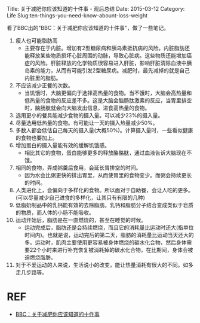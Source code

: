 Title: 关于减肥你应该知道的十件事 - 观后总结
Date: 2015-03-12
Category: Life
Slug:ten-things-you-need-know-abount-loss-weight


看了BBC出的"BBC：关于减肥你应该知道的十件事"，做了一些笔记。

1. 瘦人也可能脂肪高
    * 主要存在于内脏。增加有2型糖尿病和胰岛素抵抗病的风险。内脏脂肪还能释放某些物质损坏心脏周围的动脉，导致心脏病。这些物质还能增加癌症的风险。肝脏释放的化学物质很容易进入肝脏，影响肝脏清除血液中胰岛素的能力，从而有可能引发2型糖尿病。减肥时，最先减掉的就是自己内脏里的脂肪。
1. 不应该减少正餐的次数。
    * 当饥饿时，大脑更偏向于选择高热量的食物。当不饿时，大脑会高热量和低热量的食物的反应差不多。这是大脑会脑肠肽激素的反应，当胃里排空时，脑肠肽就会向大脑发出信息，进食高热量的食物。
1. 选用更小的餐具能减少食物的摄入量。可以减少23%的摄入量。
1. 尽量选用低热量的食物。有可能让一天的摄入热量减少50%。
1. 多数人都会低估自己每天的摄入量(大概50%)。计算摄入量时，一些看似健康的食物也要加上。
1. 增加蛋白的摄入量能有效的缓解饥饿感。
    * 相比其它的食物，蛋白能够更多的释放酪酪肽，通过血液告诉大脑现在不饿。
1. 相同的食物，弄成粥羹后食用，会延长胃排空的时间。
    * 因为水会比粥更快的排出胃里，从而使胃里的食物变少。而粥会持续更长的时间。
1. 人类进化上，会偏向于多样化的食物。所以面对于自助餐，会让人吃的更多。(可以尽量减少自己进食的多样化，让其只有有限的几种)
1. 低脂奶制品中的乳钙能有效的去除脂肪。乳钙和脂肪分子结合变成类似于皂质的物质，而人体的小肠不能吸收。
1. 运动开始后，脂肪是在一直燃烧的，甚至在睡觉的时候。
    * 运动完成后，脂肪还是会持续燃烧，而且它的消耗量比运动时还大(指单位时间内)。也就是说，运动完后的第二天，脂肪的消耗量比运动当天还大的多。运动时，肌肉主要使用更容易被身体燃烧的碳水化合物，然后身体需要22个小时来进行补充恢复被消耗掉的碳水化合物，在比期间，身体会被迫燃烧脂肪。
1. 对于不爱运动的人来说，生活说小的改变，能让热量消耗有很大的不同。如多走几步路等。

# REF

* [BBC：关于减肥你应该知道的十件事](http://open.163.com/movie/2013/5/E/1/M8TBLASMF_M8TBLJSE1.html)
